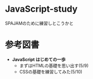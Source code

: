 # JavaScript-study
SPAJAMのために練習しとこうかと

# 参考図書

* **JavaScript はじめての一歩**
  + まずはHTMLの基礎を思い出す(5/9)
  + CSSの基礎を練習してみた(5/10)
